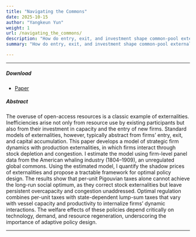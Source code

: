 ```yaml
---
title: "Navigating the Commons"
date: 2025-10-15
author: "Yangkeun Yun"
weight: 1
url: /navigating_the_commons/
description: "How do entry, exit, and investment shape common-pool externalities? This paper studies the 19th-century American whaling industry from the viewpoint of strategic firm dynamics."
summary: "How do entry, exit, and investment shape common-pool externalities? This paper studies the 19th-century American whaling industry from the viewpoint of strategic firm dynamics."

---
```


---

##### Download

+ [Paper](/research/paper1/JMP_navigating_the_commons.pdf)

##### Abstract

The overuse of open-access resources is a classic example of externalities. Inefficiencies arise not only from resource use by existing participants but also from their investment in capacity and the entry of new firms. Standard models of externalities, however, typically abstract from firms’ entry, exit, and capital accumulation. This paper develops a model of strategic firm dynamics with production externalities, in which firms interact through stock depletion and congestion. I estimate the model using firm-level panel data from the American whaling industry (1804–1909), an unregulated global commons. Using the estimated model, I quantify the shadow prices of externalities and propose a tractable framework for optimal policy design. The results show that per-unit Pigouvian taxes alone cannot achieve the long-run social optimum, as they correct stock externalities but leave persistent overcapacity and congestion unaddressed. Optimal regulation combines per-unit taxes with state-dependent lump-sum taxes that vary with vessel capacity and productivity to internalize firms’ dynamic interactions. The welfare effects of these policies depend critically on technology, demand, and resource regeneration, underscoring the importance of adaptive policy design.

---






